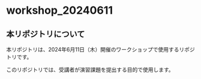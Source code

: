 # workshop_20240611

## 本リポジトリについて

本リポジトリは、2024年6月11日（木）開催のワークショップで使用するリポジトリです。

このリポジトリでは、受講者が演習課題を提出する目的で使用します。


